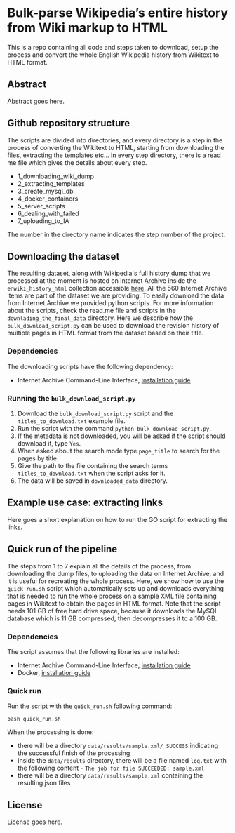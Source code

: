 # Bulk-parse Wikipedia’s entire history from Wiki markup to HTML

This is a repo containing all code and steps taken to download, setup the process and convert the whole English Wikipedia history from Wikitext to HTML format.


## Abstract
Abstract goes here.


## Github repository structure
The scripts are divided into directories, and every directory is a step in the process of converting the Wikitext to HTML, starting from downloading the files, extracting the templates etc… In every step directory, there is a read me file which gives the details about every step.

* 1_downloading_wiki_dump
* 2_extracting_templates
* 3_create_mysql_db
* 4_docker_containers
* 5_server_scripts
* 6_dealing_with_failed
* 7_uploading_to_IA

The number in the directory name indicates the step number of the project.


## Downloading the dataset
The resulting dataset, along with Wikipedia's full history dump that we processed at the moment is hosted on Internet Archive inside the `enwiki_history_html` collection accessible [here](https://archive.org/details/enwiki_history_html). All the 560 Internet Archive items are part of the dataset we are providing. To easily download the data from Internet Archive we provided python scripts. For more information about the scripts, check the read.me file and scripts in the `downlading_the_final_data` directory. Here we describe how the `bulk_download_script.py` can be used to download the revision history of multiple pages in HTML format from the dataset based on their title.

### Dependencies
The downloading scripts have the following dependency:
* Internet Archive Command-Line Interface, [installation guide]( https://archive.org/services/docs/api/internetarchive/installation.html)

### Running the `bulk_download_script.py`
1. Download the `bulk_download_script.py` script and the `titles_to_download.txt` example file.
2. Run the script with the command `python bulk_download_script.py`.
3. If the metadata is not downloaded, you will be asked if the script should download it, type `Yes`.
4. When asked about the search mode type `page_title` to search for the pages by title.
5. Give the path to the file containing the search terms `titles_to_download.txt` when the script asks for it.
6. The data will be saved in `downloaded_data` directory.


## Example use case: extracting links
Here goes a short explanation on how to run the GO script for extracting the links.


## Quick run of the pipeline
The steps from 1 to 7 explain all the details of the process, from downloading the dump files, to uploading the data on Internet Archive, and it is useful for recreating the whole process.
Here, we show how to use the `quick_run.sh` script which automatically sets up and downloads everything that is needed to run the whole process on a sample XML file containing pages in Wikitext to obtain the pages in HTML format. Note that the script needs 101 GB of free hard drive space, because it downloads the MySQL database which is 11 GB compressed, then decompresses it to a 100 GB.

### Dependencies
The script assumes that the following libraries are installed:
* Internet Archive Command-Line Interface, [installation guide]( https://archive.org/services/docs/api/internetarchive/installation.html)
* Docker, [installation guide](https://docs.docker.com/v17.12/install/)

### Quick run
Run the script with the `quick_run.sh` following command:
```
bash quick_run.sh
```
When the processing is done:
- there will be a directory `data/results/sample.xml/_SUCCESS` indicating the successful finish of the processing 
- inside the `data/results` directory, there will be a file named `log.txt` with the following content - `The job for file SUCCEEDED: sample.xml`
- there will be a directory `data/results/sample.xml` containing the resulting json files


## License
License goes here.
